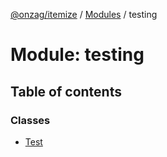 [@onzag/itemize](../README.md) / [Modules](../modules.md) / testing

# Module: testing

## Table of contents

### Classes

- [Test](../classes/testing.Test.md)

